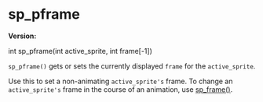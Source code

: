 # sp_pframe

**Version:** <VersionInfo dink="" standalone />&nbsp;<VersionInfo freedink="" standalone />&nbsp;<VersionInfo dinkhd="" standalone />&nbsp;<VersionInfo yedink="" standalone />

<Prototype>int sp_pframe(int active_sprite, int frame[-1])</Prototype>

`sp_pframe()` gets or sets the currently displayed `frame` for the `active_sprite`.

Use this to set a non-animating `active_sprite's` frame. To change an `active_sprite's` frame in the course of an animation, use [sp_frame()](./sp-frame.md).
